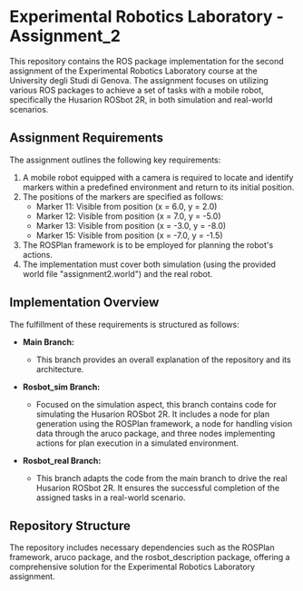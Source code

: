 # Experimental Robotics Laboratory - Assignment_2

This repository contains the ROS package implementation for the second assignment of the Experimental Robotics Laboratory course at the University degli Studi di Genova. The assignment focuses on utilizing various ROS packages to achieve a set of tasks with a mobile robot, specifically the Husarion ROSbot 2R, in both simulation and real-world scenarios.

## Assignment Requirements

The assignment outlines the following key requirements:

1. A mobile robot equipped with a camera is required to locate and identify markers within a predefined environment and return to its initial position.
2. The positions of the markers are specified as follows:
   - Marker 11: Visible from position (x = 6.0, y = 2.0)
   - Marker 12: Visible from position (x = 7.0, y = -5.0)
   - Marker 13: Visible from position (x = -3.0, y = -8.0)
   - Marker 15: Visible from position (x = -7.0, y = -1.5)
3. The ROSPlan framework is to be employed for planning the robot's actions.
4. The implementation must cover both simulation (using the provided world file "assignment2.world") and the real robot.

## Implementation Overview

The fulfillment of these requirements is structured as follows:

- **Main Branch:**
  - This branch provides an overall explanation of the repository and its architecture.

- **Rosbot_sim Branch:**
  - Focused on the simulation aspect, this branch contains code for simulating the Husarion ROSbot 2R. It includes a node for plan generation using the ROSPlan framework, a node for handling vision data through the aruco package, and three nodes implementing actions for plan execution in a simulated environment.

- **Rosbot_real Branch:**
  - This branch adapts the code from the main branch to drive the real Husarion ROSbot 2R. It ensures the successful completion of the assigned tasks in a real-world scenario.

## Repository Structure

The repository includes necessary dependencies such as the ROSPlan framework, aruco package, and the rosbot_description package, offering a comprehensive solution for the Experimental Robotics Laboratory assignment.

